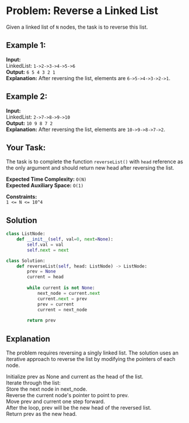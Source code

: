 # Problem: Reverse a Linked List

Given a linked list of `N` nodes, the task is to reverse this list.

## Example 1:

**Input:**  
LinkedList: `1->2->3->4->5->6`  
**Output:** `6 5 4 3 2 1`  
**Explanation:** After reversing the list, elements are `6->5->4->3->2->1`.

## Example 2:

**Input:**  
LinkedList: `2->7->8->9->10`  
**Output:** `10 9 8 7 2`  
**Explanation:** After reversing the list, elements are `10->9->8->7->2`.

## Your Task:

The task is to complete the function `reverseList()` with `head` reference as the only argument and should return new head after reversing the list.

**Expected Time Complexity:** `O(N)`  
**Expected Auxiliary Space:** `O(1)`

**Constraints:**  
`1 <= N <= 10^4`

## Solution

```python
class ListNode:
    def __init__(self, val=0, next=None):
        self.val = val
        self.next = next

class Solution:
    def reverseList(self, head: ListNode) -> ListNode:
        prev = None
        current = head
        
        while current is not None:
            next_node = current.next
            current.next = prev
            prev = current
            current = next_node
        
        return prev
```


<h2>Explanation</h2>

The problem requires reversing a singly linked list. The solution uses an iterative approach to reverse the list by modifying the pointers of each node.<br>

Initialize prev as None and current as the head of the list.<br>
Iterate through the list:<br>
Store the next node in next_node.<br>
Reverse the current node's pointer to point to prev.<br>
Move prev and current one step forward.<br>
After the loop, prev will be the new head of the reversed list.<br>
Return prev as the new head.<br>